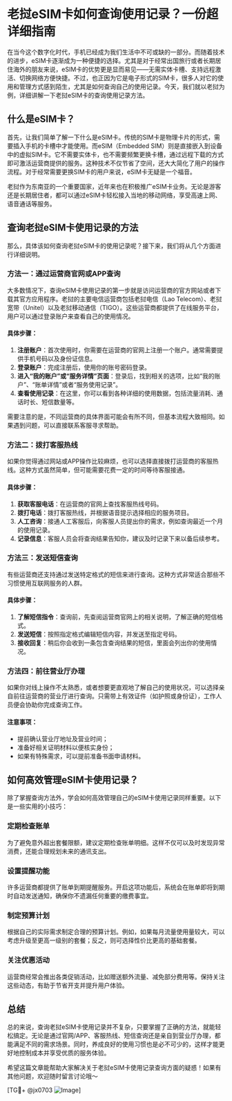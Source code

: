 # 老挝eSIM卡如何查询使用记录？一份超详细指南

在当今这个数字化时代，手机已经成为我们生活中不可或缺的一部分。而随着技术的进步，eSIM卡逐渐成为一种便捷的选择。尤其是对于经常出国旅行或者长期居住海外的朋友来说，eSIM卡的优势更是显而易见——无需实体卡槽、支持远程激活、切换网络方便快捷。不过，也正因为它是电子形式的SIM卡，很多人对它的使用和管理方式感到陌生，尤其是如何查询自己的使用记录。今天，我们就以老挝为例，详细讲解一下老挝eSIM卡的查询使用记录方法。

## 什么是eSIM卡？

首先，让我们简单了解一下什么是eSIM卡。传统的SIM卡是物理卡片的形式，需要插入手机的卡槽中才能使用。而eSIM（Embedded SIM）则是直接嵌入到设备中的虚拟SIM卡。它不需要实体卡，也不需要频繁更换卡槽，通过远程下载的方式即可激活运营商提供的服务。这种技术不仅节省了空间，还大大简化了用户的操作流程。对于经常需要更换SIM卡的用户来说，eSIM卡无疑是一个福音。

老挝作为东南亚的一个重要国家，近年来也在积极推广eSIM卡业务。无论是游客还是长期居住者，都可以通过eSIM卡轻松接入当地的移动网络，享受高速上网、语音通话等服务。

## 查询老挝eSIM卡使用记录的方法

那么，具体该如何查询老挝eSIM卡的使用记录呢？接下来，我们将从几个方面进行详细说明。

### 方法一：通过运营商官网或APP查询

大多数情况下，查询eSIM卡使用记录的第一步就是访问运营商的官方网站或者下载其官方应用程序。老挝的主要电信运营商包括老挝电信（Lao Telecom）、老挝宽带（Unitel）以及老挝移动通信（TIGO）。这些运营商都提供了在线服务平台，用户可以通过登录账户来查看自己的使用情况。

#### 具体步骤：
1. **注册账户**：首次使用时，你需要在运营商的官网上注册一个账户。通常需要提供手机号码以及身份证信息。
2. **登录账户**：完成注册后，使用你的账号密码登录。
3. **进入“我的账户”或“服务详情”页面**：登录后，找到相关的选项，比如“我的账户”、“账单详情”或者“服务使用记录”。
4. **查看使用记录**：在这里，你可以看到各种详细的使用数据，包括流量消耗、通话时长、短信数量等。

需要注意的是，不同运营商的具体界面可能会有所不同，但基本流程大致相同。如果遇到问题，可以直接联系客服寻求帮助。

### 方法二：拨打客服热线

如果你觉得通过网站或APP操作比较麻烦，也可以选择直接拨打运营商的客服热线。这种方式虽然简单，但可能需要花费一定的时间等待客服接通。

#### 具体步骤：
1. **获取客服电话**：在运营商的官网上查找客服热线号码。
2. **拨打电话**：拨打客服热线，并根据语音提示选择相应的服务项目。
3. **人工咨询**：接通人工客服后，向客服人员提出你的需求，例如查询最近一个月的使用记录。
4. **记录信息**：客服人员会将查询结果告知你，建议及时记录下来以备后续参考。

### 方法三：发送短信查询

有些运营商还支持通过发送特定格式的短信来进行查询。这种方式非常适合那些不习惯使用互联网服务的人群。

#### 具体步骤：
1. **了解短信指令**：查询前，先查阅运营商官网上的相关说明，了解正确的短信格式。
2. **发送短信**：按照指定格式编辑短信内容，并发送至指定号码。
3. **接收回复**：稍后你会收到一条包含查询结果的短信，里面会列出你的使用情况。

### 方法四：前往营业厅办理

如果你对线上操作不太熟悉，或者想要更直观地了解自己的使用状况，可以选择亲自前往运营商的营业厅进行查询。只需带上有效证件（如护照或身份证），工作人员便会协助你完成查询工作。

#### 注意事项：
- 提前确认营业厅地址及营业时间；
- 准备好相关证明材料以便核实身份；
- 如果有特殊需求，可以提前准备书面申请材料。

## 如何高效管理eSIM卡使用记录？

除了掌握查询方法外，学会如何高效管理自己的eSIM卡使用记录同样重要。以下是一些实用的小技巧：

### 定期检查账单

为了避免意外超出套餐限额，建议定期检查账单明细。这样不仅可以及时发现异常消费，还能合理规划未来的通讯支出。

### 设置提醒功能

许多运营商都提供了账单到期提醒服务。开启这项功能后，系统会在账单即将到期时自动发送通知，确保你不遗漏任何重要的缴费事宜。

### 制定预算计划

根据自己的实际需求制定合理的预算计划。例如，如果每月流量使用量较大，可以考虑升级至更高一级别的套餐；反之，则可选择性价比更高的基础套餐。

### 关注优惠活动

运营商经常会推出各类促销活动，比如赠送额外流量、减免部分费用等。保持关注这些动态，有助于节省开支并提升用户体验。

## 总结

总的来说，查询老挝eSIM卡使用记录并不复杂，只要掌握了正确的方法，就能轻松搞定。无论是通过官网/APP、客服热线、短信查询还是亲自到营业厅办理，都能满足不同的需求场景。同时，养成良好的使用习惯也是必不可少的，这样才能更好地控制成本并享受优质的服务体验。

希望这篇文章能帮助大家解决关于老挝eSIM卡使用记录查询方面的疑惑！如果有其他问题，欢迎随时留言讨论哦～

[TG💪+ @jx0703 ![Image](https://github.com/user-attachments/assets/dbca1d08-cadb-493c-b0ec-ad6f7a83f270)]